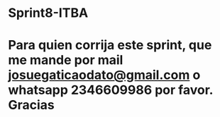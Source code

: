 ﻿# Sprint8-ITBA
# Para quien corrija este sprint, que me mande por mail josuegaticaodato@gmail.com o whatsapp 2346609986 por favor. Gracias
